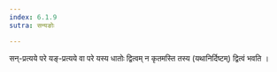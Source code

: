 ```yaml
---
index: 6.1.9
sutra: सन्यङोः

---
```

सन्-प्रत्यये परे यङ्-प्रत्यये वा परे यस्य धातोः द्वित्वम् न कृतमस्ति तस्य (यथानिर्दिष्टम्) द्वित्वं भवति । 